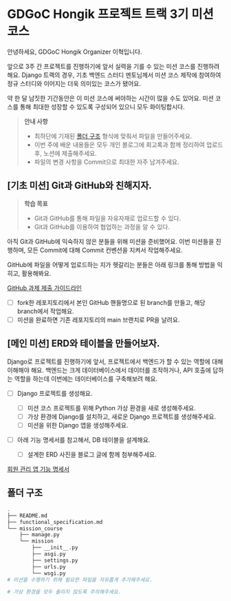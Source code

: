 # GDGoC Hongik 프로젝트 트랙 3기 미션 코스

안녕하세요, GDGoC Hongik Organizer 이혁입니다.

앞으로 3주 간 프로젝트를 진행하기에 앞서 실력을 기를 수 있는 미션 코스를 진행하려 해요. Django 트랙의 경우, 기초 백엔드 스터디 멘토님께서 미션 코스 제작에 참여하여 정규 스터디와 이어지는 더욱 의미있는 코스가 됐어요.

약 한 달 남짓한 기간동안은 이 미션 코스에 써야하는 시간이 많을 수도 있어요. 미션 코스를 통해 최대한 성장할 수 있도록 구성되어 있으니 모두 화이팅합시다.

> **안내 사항**
>
> - 최하단에 기재된 [폴더 구조](#폴더-구조) 형식에 맞춰서 파일을 만들어주세요.
> - 이번 주에 배운 내용들은 모두 개인 블로그에 회고록과 함께 정리하여 업로드 후, 노션에 제출해주세요.
> - 파일의 변경 사항을 Commit으로 최대한 자주 남겨주세요.

## [기초 미션] Git과 GitHub와 친해지자.

> **학습 목표**
>
> - Git과 GitHub를 통해 파일을 자유자재로 업로드할 수 있다.
> - Git과 GitHub를 이용하여 협업하는 과정을 알 수 있다.

아직 Git과 GitHub에 익숙하지 않은 분들을 위해 미션을 준비했어요. 이번 미션들을 진행하며, 모든 Commit에 대해 Commit 컨벤션을 지켜서 작업해주세요.

GitHub에 파일을 어떻게 업로드하는 지가 헷갈리는 분들은 아래 링크를 통해 방법을 익히고, 활용해봐요.

[GitHub 과제 제출 가이드라인](https://www.gdschongik.com/project-track/3/guide/github)

- [ ] fork한 레포지토리에서 본인 GitHub 핸들명으로 된 branch를 만들고, 해당 branch에서 작업해요.
- [ ] 미션을 완료하면 기존 레포지토리의 main 브랜치로 PR을 날려요.

## [메인 미션] ERD와 테이블을 만들어보자.

Django로 프로젝트를 진행하기에 앞서, 프로젝트에서 백엔드가 할 수 있는 역할에 대해 이해해야 해요. 백엔드는 크게 데이터베이스에서 데이터를 조작하거나, API 호출에 답하는 역할을 하는데 이번에는 데이터베이스를 구축해보려 해요.

- [ ] Django 프로젝트를 생성해요.

  - [ ] 미션 코스 프로젝트를 위해 Python 가상 환경을 새로 생성해주세요.
  - [ ] 가상 환경에 Django를 설치하고, 새로운 Django 프로젝트를 생성해주세요.
  - [ ] 미션을 위한 Django 앱을 생성해주세요.

- [ ] 아래 기능 명세서를 참고해서, DB 테이블을 설계해요.
  - [ ] 설계한 ERD 사진을 블로그 글에 함께 첨부해주세요.

[회원 관리 앱 기능 명세서](functional_specification.md)

## 폴더 구조

```bash
.
├── README.md
├── functional_specification.md
└── mission_course
    ├── manage.py
    └── mission
        ├── __init__.py
        ├── asgi.py
        ├── settings.py
        ├── urls.py
        └── wsgi.py
# 미션을 수행하기 위해 필요한 파일을 자유롭게 추가해주세요.

# 가상 환경을 모두 올리지 않도록 주의해주세요.
```
